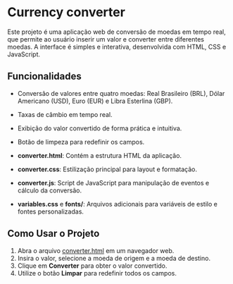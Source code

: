 # Currency converter
Este projeto é uma aplicação web de conversão de moedas em tempo real, que permite ao usuário inserir um valor e converter entre diferentes moedas. A interface é simples e interativa, desenvolvida com HTML, CSS e JavaScript.

## Funcionalidades
- Conversão de valores entre quatro moedas: Real Brasileiro (BRL), Dólar Americano (USD), Euro (EUR) e Libra Esterlina (GBP).
- Taxas de câmbio em tempo real.
- Exibição do valor convertido de forma prática e intuitiva.
- Botão de limpeza para redefinir os campos.

- **converter.html**: Contém a estrutura HTML da aplicação.
- **converter.css**: Estilização principal para layout e formatação.
- **converter.js**: Script de JavaScript para manipulação de eventos e cálculo da conversão.
- **variables.css** e **fonts/**: Arquivos adicionais para variáveis de estilo e fontes personalizadas.

## Como Usar o Projeto

1. Abra o arquivo [converter.html]() em um navegador web.
2. Insira o valor, selecione a moeda de origem e a moeda de destino.
3. Clique em **Converter** para obter o valor convertido.
4. Utilize o botão **Limpar** para redefinir todos os campos.

